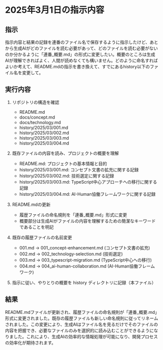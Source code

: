 # 2025年3月1日の指示内容

## 指示

指示内容と結果の記録を連番のファイル名で保存するように指示したけど、あとから生成AIがどのファイルを読む必要があって、どのファイルを読む必要がないのか分かるように「連番_概要.md」の形式に変更したい。概要のところは生成AIが理解できればよく、人間が読めなくても構いません。どのように命名すればよいか考えて、README.mdの指示を書き換えて、すでにあるhistory以下のファイル名を変更して。

## 実行内容

1. リポジトリの構造を確認
   - README.md
   - docs/concept.md
   - docs/technology.md
   - history/2025/03/001.md
   - history/2025/03/002.md
   - history/2025/03/003.md
   - history/2025/03/004.md

2. 既存ファイルの内容を読み、プロジェクトの概要を理解
   - README.md: プロジェクトの基本情報と目的
   - history/2025/03/001.md: コンセプト文書の拡充に関する記録
   - history/2025/03/002.md: 技術選定に関する記録
   - history/2025/03/003.md: TypeScript中心アプローチへの移行に関する記録
   - history/2025/03/004.md: AI-Human協働フレームワークに関する記録

3. README.mdの更新
   - 履歴ファイルの命名規則を「連番_概要.md」形式に変更
   - 概要部分は生成AIがファイルの内容を理解するための簡潔なキーワードであることを明記

4. 既存の履歴ファイルの名前変更
   - 001.md → 001_concept-enhancement.md (コンセプト文書の拡充)
   - 002.md → 002_technology-selection.md (技術選定)
   - 003.md → 003_typescript-migration.md (TypeScript中心への移行)
   - 004.md → 004_ai-human-collaboration.md (AI-Human協働フレームワーク)

5. 指示に従い、やりとりの概要を history ディレクトリに記録（本ファイル）

## 結果

README.mdファイルが更新され、履歴ファイルの命名規則が「連番_概要.md」形式に変更されました。既存の履歴ファイルも新しい命名規則に従ってリネームされました。この変更により、生成AIはファイル名を見るだけでそのファイルの内容を把握でき、必要なファイルのみを選択的に読み込むことができるようになりました。これにより、生成AIの効率的な情報処理が可能になり、開発プロセスの効率化が期待されます。
